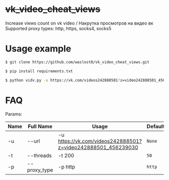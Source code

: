 # <del> vk_video_cheat_views </del>
Increase views count on vk video / Накрутка просмотров на видео вк
Supported proxy types: http, https, socks4, socks5

# Usage example
```bash
$ git clone https://github.com/waslost0/vk_video_cheat_views.git

$ pip install requirements.txt

$ python vidv.py -u https://vk.com/videos242888501?z=video242888501_456239030 -t 10 -p http
```

# FAQ

Params:

| Name | Full Name |Usage | Default | 
| --- | --- | --- | --- |
| -u | --url | -u https://vk.com/videos242888501?z=video242888501_456239030  | `None` |
| -t | --threads | -t 200 | `50` |
| -p | --proxy_type| -p http | `http` |
